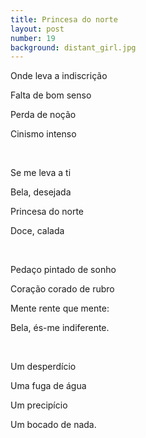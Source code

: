 ```yaml
---
title: Princesa do norte
layout: post
number: 19
background: distant_girl.jpg
---
```


<p>Onde leva a indiscrição</p>
<p>Falta de bom senso</p>
<p>Perda de noção</p>
<p>Cinismo intenso</p>

<br>

<p>Se me leva a ti</p>
<p>Bela, desejada</p>
<p>Princesa do norte</p>
<p>Doce, calada</p>

<br>

<p>Pedaço pintado de sonho</p>
<p>Coração corado de rubro</p>
<p>Mente rente que mente:</p>
<p>Bela, és-me indiferente.</p>

<br>

<p>Um desperdício</p>
<p>Uma fuga de água</p>
<p>Um precipício</p>
<p>Um bocado de nada.</p>
